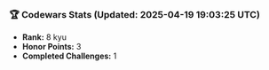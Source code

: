 ### 🏆 Codewars Stats (Updated: 2025-04-19 19:03:25 UTC)

- **Rank:** 8 kyu
- **Honor Points:** 3
- **Completed Challenges:** 1
